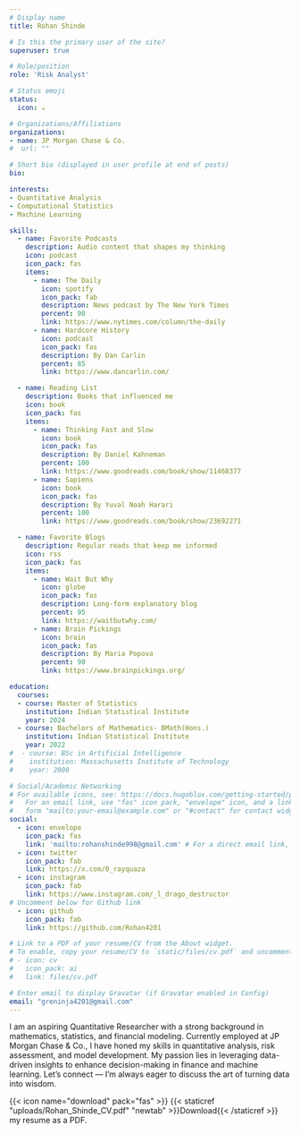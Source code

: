 ```yaml
---
# Display name
title: Rohan Shinde

# Is this the primary user of the site?
superuser: true

# Role/position
role: 'Risk Analyst'

# Status emoji
status:
  icon: ☕️

# Organizations/Affiliations
organizations:
- name: JP Morgan Chase & Co.
#  url: ""

# Short bio (displayed in user profile at end of posts)
bio: 

interests:
- Quantitative Analysis
- Computational Statistics
- Machine Learning

skills:
  - name: Favorite Podcasts
    description: Audio content that shapes my thinking
    icon: podcast
    icon_pack: fas
    items:
      - name: The Daily
        icon: spotify
        icon_pack: fab
        description: News podcast by The New York Times
        percent: 90
        link: https://www.nytimes.com/column/the-daily
      - name: Hardcore History
        icon: podcast
        icon_pack: fas
        description: By Dan Carlin
        percent: 85
        link: https://www.dancarlin.com/

  - name: Reading List
    description: Books that influenced me
    icon: book
    icon_pack: fas
    items:
      - name: Thinking Fast and Slow
        icon: book
        icon_pack: fas
        description: By Daniel Kahneman
        percent: 100
        link: https://www.goodreads.com/book/show/11468377
      - name: Sapiens
        icon: book
        icon_pack: fas
        description: By Yuval Noah Harari
        percent: 100
        link: https://www.goodreads.com/book/show/23692271

  - name: Favorite Blogs
    description: Regular reads that keep me informed
    icon: rss
    icon_pack: fas
    items:
      - name: Wait But Why
        icon: globe
        icon_pack: fas
        description: Long-form explanatory blog
        percent: 95
        link: https://waitbutwhy.com/
      - name: Brain Pickings
        icon: brain
        icon_pack: fas
        description: By Maria Popova
        percent: 90
        link: https://www.brainpickings.org/

education:
  courses:
  - course: Master of Statistics
    institution: Indian Statistical Institute
    year: 2024
  - course: Bachelors of Mathematics- BMath(Hons.)
    institution: Indian Statistical Institute
    year: 2022
#  - course: BSc in Artificial Intelligence
#    institution: Massachusetts Institute of Technology
#    year: 2008

# Social/Academic Networking
# For available icons, see: https://docs.hugoblox.com/getting-started/page-builder/#icons
#   For an email link, use "fas" icon pack, "envelope" icon, and a link in the
#   form "mailto:your-email@example.com" or "#contact" for contact widget.
social:
  - icon: envelope
    icon_pack: fas
    link: 'mailto:rohanshinde998@gmail.com' # For a direct email link, use "mailto:test@example.org".
  - icon: twitter
    icon_pack: fab
    link: https://x.com/0_rayquaza
  - icon: instagram
    icon_pack: fab
    link: https://www.instagram.com/_l_drago_destructor
# Uncomment below for Github link
  - icon: github
    icon_pack: fab
    link: https://github.com/Rohan4201

# Link to a PDF of your resume/CV from the About widget.
# To enable, copy your resume/CV to `static/files/cv.pdf` and uncomment the lines below.
# - icon: cv
#   icon_pack: ai
#   link: files/cv.pdf

# Enter email to display Gravatar (if Gravatar enabled in Config)
email: "greninja4201@gmail.com"
---
```


I am an aspiring Quantitative Researcher with a strong background in mathematics, statistics, and financial modeling. Currently employed at JP Morgan Chase & Co., I have honed my skills in quantitative analysis, risk assessment, and model development. My passion lies in leveraging data-driven insights to enhance decision-making in finance and machine learning. Let’s connect — I’m always eager to discuss the art of turning data into wisdom.

{{< icon name="download" pack="fas" >}} {{< staticref "uploads/Rohan_Shinde_CV.pdf" "newtab" >}}Download{{< /staticref >}} my resume as a PDF.
